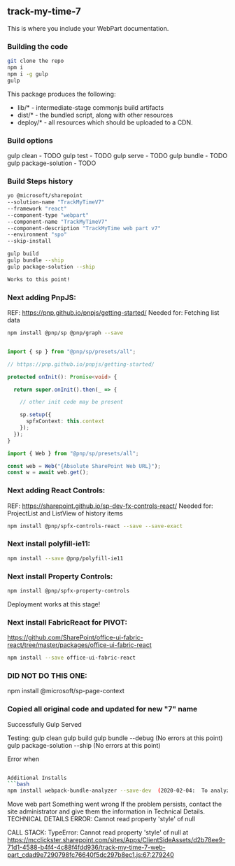 ## track-my-time-7

This is where you include your WebPart documentation.

### Building the code

```bash
git clone the repo
npm i
npm i -g gulp
gulp
```

This package produces the following:

* lib/* - intermediate-stage commonjs build artifacts
* dist/* - the bundled script, along with other resources
* deploy/* - all resources which should be uploaded to a CDN.

### Build options

gulp clean - TODO
gulp test - TODO
gulp serve - TODO
gulp bundle - TODO
gulp package-solution - TODO

### Build Steps history
```bash
yo @microsoft/sharepoint 
--solution-name "TrackMyTimeV7" 
--framework "react" 
--component-type "webpart" 
--component-name "TrackMyTimeV7" 
--component-description "TrackMyTime web part v7" 
--environment "spo" 
--skip-install

gulp build
gulp bundle --ship
gulp package-solution --ship

Works to this point!

```

### Next adding PnpJS:
REF:  https://pnp.github.io/pnpjs/getting-started/
Needed for: Fetching list data

```bash
npm install @pnp/sp @pnp/graph --save
```

```typescript

import { sp } from "@pnp/sp/presets/all";

// https://pnp.github.io/pnpjs/getting-started/

protected onInit(): Promise<void> {

  return super.onInit().then(_ => {

    // other init code may be present

    sp.setup({
      spfxContext: this.context
    });
  });
}

import { Web } from "@pnp/sp/presets/all";

const web = Web("{Absolute SharePoint Web URL}");
const w = await web.get();

```




### Next adding React Controls:
REF:  https://sharepoint.github.io/sp-dev-fx-controls-react/
Needed for: ProjectList and ListView of history items

```bash
npm install @pnp/spfx-controls-react --save --save-exact
```

### Next install polyfill-ie11:

```bash
npm install --save @pnp/polyfill-ie11
```

### Next install Property Controls:

```bash
npm install @pnp/spfx-property-controls
```
Deployment works at this stage!


### Next install FabricReact for PIVOT:
https://github.com/SharePoint/office-ui-fabric-react/tree/master/packages/office-ui-fabric-react

```bash
npm install --save office-ui-fabric-react
```

### DID NOT DO THIS ONE:
npm install @microsoft/sp-page-context

### Copied all original code and updated for new "7" name
Successfully Gulp Served

Testing:
gulp clean
gulp build
gulp bundle --debug (No errors at this point)
gulp package-solution --ship (No errors at this point)

Error when
```bash

Additional Installs
```bash
npm install webpack-bundle-analyzer --save-dev  (2020-02-04:  To analyze web pack size)

```

Move web part
Something went wrong
If the problem persists, contact the site administrator and give them the information in Technical Details.
TECHNICAL DETAILS
ERROR:
Cannot read property 'style' of null

CALL STACK:
TypeError: Cannot read property 'style' of null
    at https://mcclickster.sharepoint.com/sites/Apps/ClientSideAssets/d2b78ee9-71d1-4588-b4f4-4c88f4fdd936/track-my-time-7-web-part_cdad9e7290798fc76640f5dc297b8ec1.js:67:279240

```